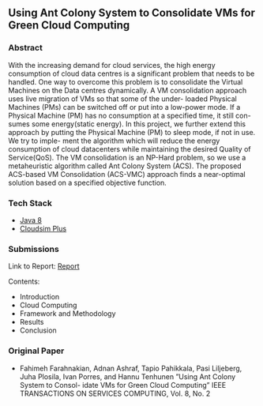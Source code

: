 ## Using Ant Colony System to Consolidate VMs for Green Cloud Computing

### Abstract
With the increasing demand for cloud services, the high energy consumption of cloud
data centres is a significant problem that needs to be handled. One way to overcome
this problem is to consolidate the Virtual Machines on the Data centres dynamically.
A VM consolidation approach uses live migration of VMs so that some of the under-
loaded Physical Machines (PMs) can be switched off or put into a low-power mode.
If a Physical Machine (PM) has no consumption at a specified time, it still con-
sumes some energy(static energy). In this project, we further extend this approach
by putting the Physical Machine (PM) to sleep mode, if not in use. We try to imple-
ment the algorithm which will reduce the energy consumption of cloud datacenters
while maintaining the desired Quality of Service(QoS). The VM consolidation is an
NP-Hard problem, so we use a metaheuristic algorithm called Ant Colony System
(ACS). The proposed ACS-based VM Consolidation (ACS-VMC) approach finds a
near-optimal solution based on a specified objective function.

### Tech Stack
- [Java 8](https://www.java.com/)
- [Cloudsim Plus](http://cloudsimplus.org/)

### Submissions
Link to Report: [Report](https://github.com/shivanshs9/acs-vm-migration/blob/master/report.pdf)

Contents:
- Introduction
- Cloud Computing
- Framework and Methodology
- Results
- Conclusion

### Original Paper
- Fahimeh Farahnakian, Adnan Ashraf, Tapio Pahikkala, Pasi Liljeberg, Juha
Plosila, Ivan Porres, and Hannu Tenhunen ”Using Ant Colony System to Consol-
idate VMs for Green Cloud Computing” IEEE TRANSACTIONS ON SERVICES
COMPUTING, Vol. 8, No. 2
